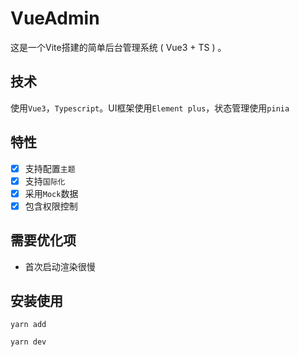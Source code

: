 # VueAdmin
这是一个Vite搭建的简单后台管理系统 ( Vue3 + TS ) 。

## 技术
使用`Vue3`，`Typescript`。UI框架使用`Element plus`，状态管理使用`pinia`

## 特性
- [x] 支持配置`主题`
- [x] 支持`国际化`
- [x] 采用`Mock`数据
- [x] 包含权限控制

## 需要优化项
- 首次启动渲染很慢

## 安装使用
```
yarn add

yarn dev
```
